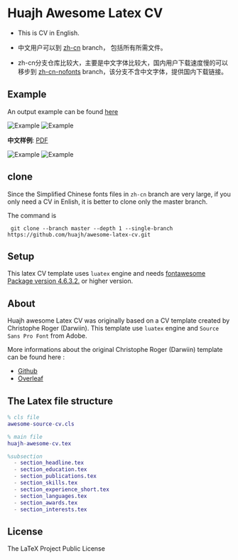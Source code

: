 # Huajh Awesome Latex CV  

+ This is CV in English.

+ 中文用户可以到 [zh-cn](https://github.com/huajh/awesome-latex-cv/tree/zh-cn) branch， 包括所有所需文件。


+ zh-cn分支仓库比较大，主要是中文字体比较大，国内用户下载速度慢的可以移步到 [zh-cn-nofonts](https://github.com/huajh/awesome-latex-cv/tree/zh-cn-nofonts) branch，该分支不含中文字体，提供国内下载链接。



## Example

An output example can be found [here](http://huajh7.com/cv/awesome-cv.pdf)

![Example](http://huajh7.com/img/cv/awesome-cv-1.png)
![Example](http://huajh7.com/img/cv/awesome-cv-2.png)


**中文样例**: [PDF](http://huajh7.com/cv/awesome-cv-cn.pdf)

![Example](http://huajh7.com/img/cv/awesome-cv-cn-1.png)
![Example](http://huajh7.com/img/cv/awesome-cv-cn-2.png)


## clone
Since the Simplified Chinese fonts files in `zh-cn` branch are very large,  if you only need a CV in Enlish, it is better to clone only the master branch. 

The command is 

```
 git clone --branch master --depth 1 --single-branch https://github.com/huajh/awesome-latex-cv.git 
```


## Setup 

This latex CV template uses `luatex` engine and needs [fontawesome Package version 4.6.3.2.](http://www.ctan.org/tex-archive/fonts/fontawesome) or higher version.

## About

Huajh awesome Latex CV was originally based on a CV template created by Christophe Roger (Darwiin). This template use `luatex` engine and `Source Sans Pro Font` from Adobe.

More informations about the original Christophe Roger (Darwiin) template can be found here :

   -  [ Github ](https://github.com/darwiin/awesome-neue-latex-cv)
   -  [ Overleaf ](https://www.overleaf.com/latex/templates/awesome-source-cv/wrdjtkkytqcw)   


## The Latex file structure

```matlab
% cls file
awesome-source-cv.cls   

% main file
huajh-awesome-cv.tex

%subsection
  - section_headline.tex
  - section_education.tex
  - section_publications.tex
  - section_skills.tex
  - section_experience_short.tex
  - section_languages.tex
  - section_awards.tex
  - section_interests.tex
```


## License

The LaTeX Project Public License